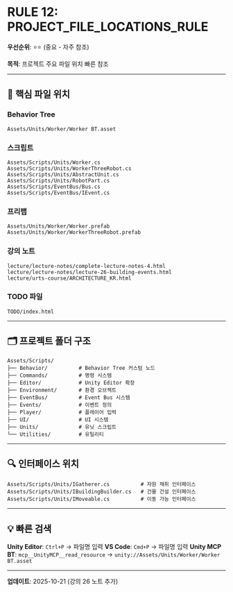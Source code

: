 # RULE 12: PROJECT_FILE_LOCATIONS_RULE

**우선순위**: ⭐⭐ (중요 - 자주 참조)

**목적**: 프로젝트 주요 파일 위치 빠른 참조

---

## 📂 핵심 파일 위치

### Behavior Tree
```
Assets/Units/Worker/Worker BT.asset
```

### 스크립트
```
Assets/Scripts/Units/Worker.cs
Assets/Scripts/Units/WorkerThreeRobot.cs
Assets/Scripts/Units/AbstractUnit.cs
Assets/Scripts/Units/RobotPart.cs
Assets/Scripts/EventBus/Bus.cs
Assets/Scripts/EventBus/IEvent.cs
```

### 프리팹
```
Assets/Units/Worker/Worker.prefab
Assets/Units/Worker/WorkerThreeRobot.prefab
```

### 강의 노트
```
lecture/lecture-notes/complete-lecture-notes-4.html
lecture/lecture-notes/lecture-26-building-events.html
lecture/urts-course/ARCHITECTURE_KR.html
```

### TODO 파일
```
TODO/index.html
```

---

## 🗂️ 프로젝트 폴더 구조

```
Assets/Scripts/
├── Behavior/          # Behavior Tree 커스텀 노드
├── Commands/          # 명령 시스템
├── Editor/            # Unity Editor 확장
├── Environment/       # 환경 오브젝트
├── EventBus/          # Event Bus 시스템
├── Events/            # 이벤트 정의
├── Player/            # 플레이어 입력
├── UI/                # UI 시스템
├── Units/             # 유닛 스크립트
└── Utilities/         # 유틸리티
```

---

## 🔍 인터페이스 위치

```
Assets/Scripts/Units/IGatherer.cs          # 자원 채취 인터페이스
Assets/Scripts/Units/IBuildingBuilder.cs   # 건물 건설 인터페이스
Assets/Scripts/Units/IMoveable.cs          # 이동 가능 인터페이스
```

---

## 💡 빠른 검색

**Unity Editor**: `Ctrl+P` → 파일명 입력
**VS Code**: `Cmd+P` → 파일명 입력
**Unity MCP BT**: `mcp__UnityMCP__read_resource` → `unity://Assets/Units/Worker/Worker BT.asset`

---

**업데이트**: 2025-10-21 (강의 26 노트 추가)
